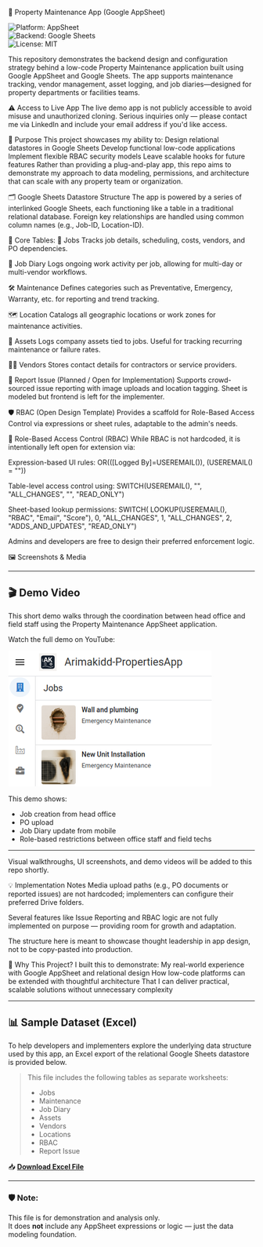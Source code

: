 🏢 Property Maintenance App (Google AppSheet)

![Platform: AppSheet](https://img.shields.io/badge/Platform-AppSheet-blue)  
![Backend: Google Sheets](https://img.shields.io/badge/Backend-Google%20Sheets-brightgreen)  
![License: MIT](https://img.shields.io/badge/License-MIT-green)


This repository demonstrates the backend design and configuration strategy behind a low-code Property Maintenance application built using Google AppSheet and Google Sheets. The app supports maintenance tracking, vendor management, asset logging, and job diaries—designed for property departments or facilities teams.

⚠️ Access to Live App
The live demo app is not publicly accessible to avoid misuse and unauthorized cloning.
Serious inquiries only — please contact me via LinkedIn and include your email address if you'd like access.

🚀 Purpose
This project showcases my ability to:
Design relational datastores in Google Sheets
Develop functional low-code applications
Implement flexible RBAC security models
Leave scalable hooks for future features
Rather than providing a plug-and-play app, this repo aims to demonstrate my approach to data modeling, permissions, and architecture that can scale with any property team or organization.

🗂️ Google Sheets Datastore Structure
The app is powered by a series of interlinked Google Sheets, each functioning like a table in a traditional relational database. Foreign key relationships are handled using common column names (e.g., Job-ID, Location-ID).

🧱 Core Tables:
🔧 Jobs
Tracks job details, scheduling, costs, vendors, and PO dependencies.

📆 Job Diary
Logs ongoing work activity per job, allowing for multi-day or multi-vendor workflows.

🛠️ Maintenance
Defines categories such as Preventative, Emergency, Warranty, etc. for reporting and trend tracking.

🗺️ Location
Catalogs all geographic locations or work zones for maintenance activities.

💼 Assets
Logs company assets tied to jobs. Useful for tracking recurring maintenance or failure rates.

🧑‍🔧 Vendors
Stores contact details for contractors or service providers.

📢 Report Issue (Planned / Open for Implementation)
Supports crowd-sourced issue reporting with image uploads and location tagging. Sheet is modeled but frontend is left for the implementer.

🛡️ RBAC (Open Design Template)
Provides a scaffold for Role-Based Access Control via expressions or sheet rules, adaptable to the admin's needs.

🔐 Role-Based Access Control (RBAC)
While RBAC is not hardcoded, it is intentionally left open for extension via:

Expression-based UI rules:
OR(([Logged By]=USEREMAIL()), (USEREMAIL() = "<adminEmail>"))

Table-level access control using:
SWITCH(USEREMAIL(), 
    "<adminEmail>", "ALL_CHANGES",
    "<readonlyEmail>", "READ_ONLY")

Sheet-based lookup permissions:
SWITCH(
  LOOKUP(USEREMAIL(), "RBAC", "Email", "Score"), 
  0, "ALL_CHANGES", 
  1, "ALL_CHANGES", 
  2, "ADDS_AND_UPDATES", 
  "READ_ONLY")
  
Admins and developers are free to design their preferred enforcement logic.

🖼️ Screenshots & Media

---

## 🎬 Demo Video

This short demo walks through the coordination between head office and field staff using the Property Maintenance AppSheet application.

Watch the full demo on YouTube:

[![Watch the demo video](images/property-app-thumb.png)](https://youtu.be/GeCi8zTZeEo)

This demo shows:
- Job creation from head office
- PO upload
- Job Diary update from mobile
- Role-based restrictions between office staff and field techs

---


Visual walkthroughs, UI screenshots, and demo videos will be added to this repo shortly.

💡 Implementation Notes
Media upload paths (e.g., PO documents or reported issues) are not hardcoded; implementers can configure their preferred Drive folders.

Several features like Issue Reporting and RBAC logic are not fully implemented on purpose — providing room for growth and adaptation.

The structure here is meant to showcase thought leadership in app design, not to be copy-pasted into production.

🧠 Why This Project?
I built this to demonstrate:
My real-world experience with Google AppSheet and relational design
How low-code platforms can be extended with thoughtful architecture
That I can deliver practical, scalable solutions without unnecessary complexity

---

## 📊 Sample Dataset (Excel)

To help developers and implementers explore the underlying data structure used by this app, an Excel export of the relational Google Sheets datastore is provided below.

> This file includes the following tables as separate worksheets:
> - Jobs  
> - Maintenance  
> - Job Diary  
> - Assets  
> - Vendors  
> - Locations  
> - RBAC  
> - Report Issue

📥 [**Download Excel File**](data/properties-datastore.xlsx)

---

### 🛡️ Note:
This file is for demonstration and analysis only.  
It does **not** include any AppSheet expressions or logic — just the data modeling foundation.

